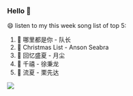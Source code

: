 

### Hello 👋

😄 listen to my this week song list of top 5:

1. 🎵 哪里都是你 - 队长
2. 🎵 Christmas List - Anson Seabra
3. 🎵 回忆盛夏 - 月尘
4. 🎵 千禧 - 徐秉龙
5. 🎵 流夏 - 栗先达

<img align="left"  src="https://github-readme-stats.vercel.app/api?username=370966584&show_icons=true&theme=radical" />